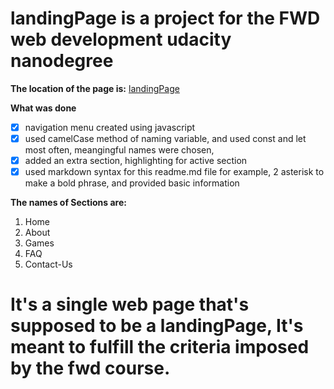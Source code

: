 # landingPage is a project for the FWD web development udacity nanodegree 

**The location of the page is:**
[landingPage](https://shehabmuhammad.github.io/landingPage/index.html)

**What was done**
- [x] navigation menu created using javascript
- [x] used camelCase method of naming variable, and used const and let most often, meangingful names were chosen,
- [x] added an extra section, highlighting for active section
- [x] used markdown syntax for this readme.md file for example, 2 asterisk to make a bold phrase, and provided basic information

__The names of Sections are:__
1. Home
1. About
1. Games
1. FAQ
1. Contact-Us

# It's a single web page that's supposed to be a landingPage, It's meant to fulfill the criteria imposed by the fwd course.  
